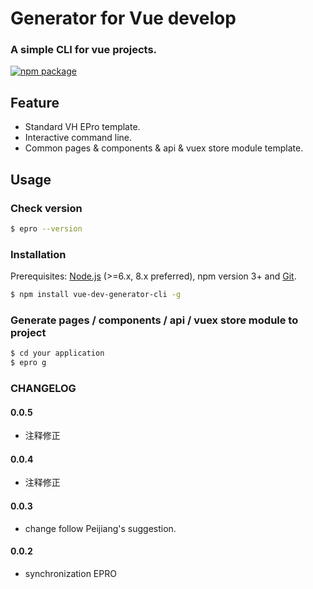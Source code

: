 # Generator for Vue develop

### A simple CLI for vue projects.

<!-- badges section. -->

[![npm package](https://cn.vuejs.org/images/logo.png)](https://github.com/vuejs/vue-cli)

## Feature

* Standard VH EPro template.
* Interactive command line.
* Common pages & components & api & vuex store module template.
<!-- * Support [prettier-eslint](https://github.com/prettier/prettier-eslint) -->

## Usage

### Check version

```bash
$ epro --version
```

### Installation

Prerequisites: [Node.js](https://nodejs.org/en/) (>=6.x, 8.x preferred), npm
version 3+ and [Git](https://git-scm.com/).

```bash
$ npm install vue-dev-generator-cli -g
```

### Generate pages / components / api / vuex store module to project

```bash
$ cd your application
$ epro g
```

### CHANGELOG

#### 0.0.5
* 注释修正

#### 0.0.4
* 注释修正

#### 0.0.3
* change follow Peijiang's suggestion.

#### 0.0.2
* synchronization EPRO
